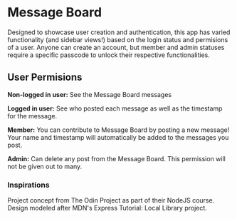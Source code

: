 # Message Board
Designed to showcase user creation and authentication, this app has varied functionality (and sidebar views!) based on the login status and permisions of a user. Anyone can create an account, but member and admin statuses require a specific passcode to unlock their respective functionalities.

## User Permisions
**Non-logged in user:** See the Message Board messages

**Logged in user:** See who posted each message as well as the timestamp for the message.

**Member:** You can contribute to Message Board by posting a new message! Your name and timestamp will automatically be added to the messages you post.

**Admin:** Can delete any post from the Message Board. This permission will not be given out to many.

### Inspirations
Project concept from The Odin Project as part of their NodeJS course. Design modeled after MDN's Express Tutorial: Local Library project.
